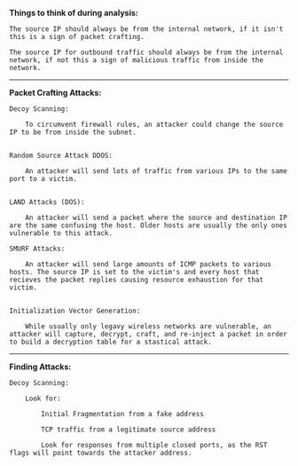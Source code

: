 
**Things to think of during analysis:** 

	The source IP should always be from the internal network, if it isn't this is a sign of packet crafting. 

	The source IP for outbound traffic should always be from the internal network, if not this a sign of malicious traffic from inside the network. 


-----------------------------------------


**Packet Crafting Attacks:**

	Decoy Scanning: 

		To circumvent firewall rules, an attacker could change the source IP to be from inside the subnet.


	Random Source Attack DDOS: 

		An attacker will send lots of traffic from various IPs to the same port to a victim. 


	LAND Attacks (DOS): 

		An attacker will send a packet where the source and destination IP are the same confusing the host. Older hosts are usually the only ones vulnerable to this attack. 

	SMURF Attacks: 

		An attacker will send large amounts of ICMP packets to various hosts. The source IP is set to the victim's and every host that recieves the packet replies causing resource exhaustion for that victim. 


	Initialization Vector Generation: 

		While usually only legavy wireless networks are vulnerable, an attacker will capture, decrypt, craft, and re-inject a packet in order to build a decryption table for a stastical attack. 


-----------------------------------------


**Finding Attacks:** 


	Decoy Scanning: 

		Look for:

			Initial Fragmentation from a fake address

			TCP traffic from a legitimate source address

			Look for responses from multiple closed ports, as the RST flags will point towards the attacker address. 


